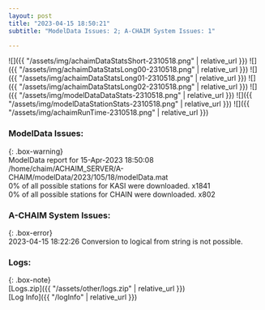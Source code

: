 ```yaml
---
layout: post
title: "2023-04-15 18:50:21"
subtitle: "ModelData Issues: 2; A-CHAIM System Issues: 1"

---
```


![]({{ "/assets/img/achaimDataStatsShort-2310518.png" | relative_url }})
![]({{ "/assets/img/achaimDataStatsLong00-2310518.png" | relative_url }})
![]({{ "/assets/img/achaimDataStatsLong01-2310518.png" | relative_url }})
![]({{ "/assets/img/achaimDataStatsLong02-2310518.png" | relative_url }})
![]({{ "/assets/img/modelDataDataStats-2310518.png" | relative_url }})
![]({{ "/assets/img/modelDataStationStats-2310518.png" | relative_url }})
![]({{ "/assets/img/achaimRunTime-2310518.png" | relative_url }})


### ModelData Issues:  
  
{: .box-warning}  
 ModelData report for 15-Apr-2023 18:50:08   
 /home/chaim/ACHAIM_SERVER/A-CHAIM/modelData/2023/105/18/modelData.mat   
 0% of all possible stations for KASI were downloaded. x1841   
 0% of all possible stations for CHAIN were downloaded. x802   
  
### A-CHAIM System Issues:  
  
{: .box-error}  
2023-04-15 18:22:26 Conversion to logical from string is not possible.  

### Logs:  
  
{: .box-note}  
[Logs.zip]({{ "/assets/other/logs.zip" | relative_url }})  
[Log Info]({{ "/logInfo" | relative_url }})  
